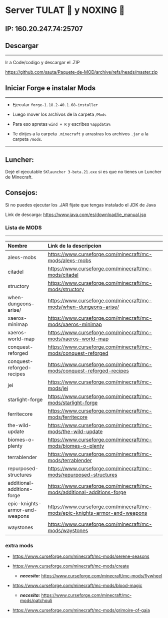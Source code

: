 # Server TULAT 👺 y NOXING 🦀
 ## IP: 160.20.247.74:25707
## Descargar
------------------------------
Ir a Code/codigo y descargar el .ZIP

https://github.com/sauta/Paquete-de-MOD/archive/refs/heads/master.zip
## Iniciar Forge e instalar Mods
------------------------------
 * Ejecutar ```forge-1.18.2-40.1.68-installer ```

 * Luego mover los archivos de la carpeta ```/Mods```

 * Para eso apretas ```wind + R``` y escribes ```%appdata%```

 * Te dirijes a la carpeta ```.minecraft``` y arrastras los archivos ```.jar``` a la carpeta ```/mods```.

------------------------------
## Luncher:
Dejé el ejecutable ```SKlauncher 3-beta.21.exe``` si es que no tienes un Luncher de Minecraft.
## Consejos:

Si no puedes ejecutar los .JAR fijate que tengas instalado el JDK de Java

Link de descarga: https://www.java.com/es/download/ie_manual.jsp

### Lista de MODS

----------------------
| Nombre | Link de la descripcion |
| :-------- | :------- |
|alexs-mobs| https://www.curseforge.com/minecraft/mc-mods/alexs-mobs|
|citadel| https://www.curseforge.com/minecraft/mc-mods/citadel|
|structory| https://www.curseforge.com/minecraft/mc-mods/structory|
|when-dungeons-arise/| https://www.curseforge.com/minecraft/mc-mods/when-dungeons-arise/|
|xaeros-minimap| https://www.curseforge.com/minecraft/mc-mods/xaeros-minimap|
|xaeros-world-map| https://www.curseforge.com/minecraft/mc-mods/xaeros-world-map|
|conquest-reforged| https://www.curseforge.com/minecraft/mc-mods/conquest-reforged|
|conquest-reforged-recipes| https://www.curseforge.com/minecraft/mc-mods/conquest-reforged-recipes|
|jei| https://www.curseforge.com/minecraft/mc-mods/jei|
|starlight-forge| https://www.curseforge.com/minecraft/mc-mods/starlight-forge|
|ferritecore| https://www.curseforge.com/minecraft/mc-mods/ferritecore|
|the-wild-update| https://www.curseforge.com/minecraft/mc-mods/the-wild-update|
|biomes-o-plenty| https://www.curseforge.com/minecraft/mc-mods/biomes-o-plenty|
|terrablender| https://www.curseforge.com/minecraft/mc-mods/terrablender|
|repurposed-structures| https://www.curseforge.com/minecraft/mc-mods/repurposed-structures|
|additional-additions-forge| https://www.curseforge.com/minecraft/mc-mods/additional-additions-forge|
|epic-knights-armor-and-weapons| https://www.curseforge.com/minecraft/mc-mods/epic-knights-armor-and-weapons|
|waystones| https://www.curseforge.com/minecraft/mc-mods/waystones|
### extra mods

   * https://www.curseforge.com/minecraft/mc-mods/serene-seasons

   * https://www.curseforge.com/minecraft/mc-mods/create 
      * ***necesita:*** https://www.curseforge.com/minecraft/mc-mods/flywheel

   * https://www.curseforge.com/minecraft/mc-mods/blood-magic 
      * ***necesita:*** https://www.curseforge.com/minecraft/mc-mods/patchouli

   * https://www.curseforge.com/minecraft/mc-mods/grimoire-of-gaia
